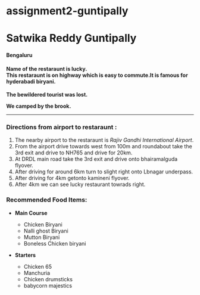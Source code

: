 # assignment2-guntipally

# Satwika Reddy Guntipally

#### Bengaluru

#### Name of the restaraunt is lucky. <br> This restaraunt is on highway which is easy to commute.It is famous for hyderabadi biryani.

**The bewildered tourist was lost.**

**We camped by the brook.**

---
### **Directions from airport to restaraunt :**
1.  The nearby airport to the restaraunt is *Rajiv Gandhi International Airport*.
2. From the airport drive towards west from 100m and roundabout take the 3rd exit and drive to NH765 and drive for 20km.
3. At DRDL main road take the 3rd exit and drive onto bhairamalguda flyover.
4. After driving for around 6km turn to slight right onto Lbnagar underpass.
5. After driving for 4km getonto kamineni flyover.
6. After 4km we can see lucky restaurant towrads right.

### **Recommended Food Items:**
* **Main Course**
  * Chicken Biryani
  * Nalli ghost Biryani
  * Mutton Biryani
  * Boneless Chicken biryani

* **Starters**
  * Chicken 65
  * Manchuria
  * Chicken drumsticks
  * babycorn majestics





